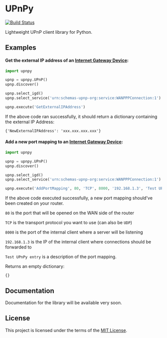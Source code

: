 # UPnPy
[![Build Status](https://travis-ci.org/5kyc0d3r/upnpy.svg?branch=master)](https://travis-ci.org/5kyc0d3r/upnpy)

Lightweight UPnP client library for Python.

## Examples

#### Get the external IP address of an [Internet Gateway Device](https://en.wikipedia.org/wiki/Internet_Gateway_Device_Protocol):
```python
import upnpy

upnp = upnpy.UPnP()
upnp.discover()

upnp.select_igd()
upnp.select_service('urn:schemas-upnp-org:service:WANPPPConnection:1')

upnp.execute('GetExternalIPAddress')
```
If the above code ran successfully, it should return a dictionary containing the external IP Address:

```
{'NewExternalIPAddress': 'xxx.xxx.xxx.xxx'}
```

#### Add a new port mapping to an [Internet Gateway Device](https://en.wikipedia.org/wiki/Internet_Gateway_Device_Protocol):
```python
import upnpy

upnp = upnpy.UPnP()
upnp.discover()

upnp.select_igd()
upnp.select_service('urn:schemas-upnp-org:service:WANPPPConnection:1')

upnp.execute('AddPortMapping', 80, 'TCP', 8000, '192.168.1.3', 'Test UPnPy entry')
```
If the above code executed successfully, a new port mapping should've been created on your router.

`80` is the port that will be opened on the WAN side of the router

`TCP` is the transport protocol you want to use (can also be `UDP`)

`8000` is the port of the internal client where a server will be listening

`192.168.1.3` is the IP of the internal client where connections should be forwarded to

`Test UPnPy entry` is a description of the port mapping.

Returns an empty dictionary:
```
{}
```

## Documentation
Documentation for the library will be available very soon.

## License
This project is licensed under the terms of the [MIT License](https://github.com/5kyc0d3r/upnpy/blob/master/LICENSE).
